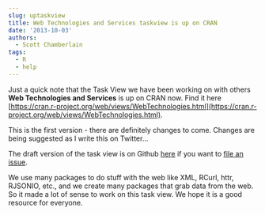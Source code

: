 ```yaml
---
slug: uptaskview
title: Web Technologies and Services taskview is up on CRAN
date: '2013-10-03'
authors:
  - Scott Chamberlain
tags:
  - R
  - help
---
```


Just a quick note that the Task View we have been working on with others **Web Technologies and Services** is up on CRAN now. Find it here [https://cran.r-project.org/web/views/WebTechnologies.html](https://cran.r-project.org/web/views/WebTechnologies.html).

This is the first version - there are definitely changes to come. Changes are being suggested as I write this on Twitter...

The draft version of the task view is on Github [here](https://github.com/ropensci/webservices) if you want to [file an issue](https://github.com/ropensci/webservices/issues).

We use many packages to do stuff with the web like XML, RCurl, httr, RJSONIO, etc., and we create many packages that grab data from the web. So it made a lot of sense to work on this task view. We hope it is a good resource for everyone.
